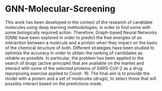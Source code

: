 # GNN-Molecular-Screening
This work has been developed in the context of the research of candidate molecules using deep learning methodologies, in order to find some with some biologically required action. Therefore, Graph-based Neural Networks (GNN) have been explored in order to predict the free energies of an interaction between a molecule and a protein when they impact on the basis of the chemical structure of both. Different strategies have been studied to optimize the accuracy in order to obtain the ranking of candidates as reliable as possible. In particular, the problem has been applied to the search of drugs (active principle) that are available on the market and interact with some of the selected proteins of SARS-CoV-2 as a drug repurposing exercise applied to Covid- 19. The final aim is to provide the model with a protein and a set of molecules (drugs), to select those that will possibly interact based on the predictions made.
